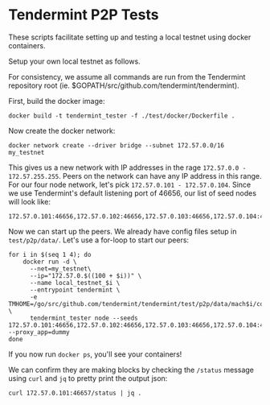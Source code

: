 # Tendermint P2P Tests

These scripts facilitate setting up and testing a local testnet using docker containers.

Setup your own local testnet as follows.

For consistency, we assume all commands are run from the Tendermint repository root (ie. $GOPATH/src/github.com/tendermint/tendermint).

First, build the docker image:

```
docker build -t tendermint_tester -f ./test/docker/Dockerfile .
```

Now create the docker network:

```
docker network create --driver bridge --subnet 172.57.0.0/16 my_testnet
```

This gives us a new network with IP addresses in the rage `172.57.0.0 - 172.57.255.255`.
Peers on the network can have any IP address in this range. 
For our four node network, let's pick `172.57.0.101 - 172.57.0.104`.
Since we use Tendermint's default listening port of 46656, our list of seed nodes will look like:

```
172.57.0.101:46656,172.57.0.102:46656,172.57.0.103:46656,172.57.0.104:46656
```

Now we can start up the peers. We already have config files setup in `test/p2p/data/`.
Let's use a for-loop to start our peers:

```
for i in $(seq 1 4); do
	docker run -d \
	  --net=my_testnet\
	  --ip="172.57.0.$((100 + $i))" \
	  --name local_testnet_$i \
	  --entrypoint tendermint \
	  -e TMHOME=/go/src/github.com/tendermint/tendermint/test/p2p/data/mach$i/core \
	  tendermint_tester node --seeds 172.57.0.101:46656,172.57.0.102:46656,172.57.0.103:46656,172.57.0.104:46656 --proxy_app=dummy
done
```

If you now run `docker ps`, you'll see your containers!

We can confirm they are making blocks by checking the `/status` message using `curl` and `jq` to pretty print the output json:

```
curl 172.57.0.101:46657/status | jq . 
```



